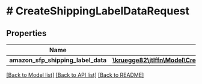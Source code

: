 # # CreateShippingLabelDataRequest

## Properties

Name | Type | Description | Notes
------------ | ------------- | ------------- | -------------
**amazon_sfp_shipping_label_data** | [**\kruegge82\jtlffn\Model\CreateAmazonSfpShippingLabelDataRequest**](CreateAmazonSfpShippingLabelDataRequest.md) |  |

[[Back to Model list]](../../README.md#models) [[Back to API list]](../../README.md#endpoints) [[Back to README]](../../README.md)
